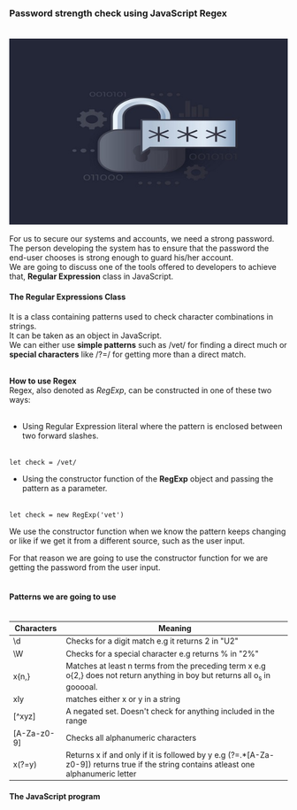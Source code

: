 ### Password strength check using JavaScript Regex</br></br>

![hero image](hero.jpg)

For us to secure our systems and accounts, we need a strong password.</br>
The person developing the system has to ensure that the password the end-user chooses is strong enough to guard his/her account.</br>
We are going to discuss one of the tools offered to developers to achieve that, **Regular Expression** class in JavaScript.</br>

#### The Regular Expressions Class</br>
It is a class containing patterns used to check character combinations in strings.</br>
It can be taken as an object in JavaScript.</br>
We can either use **simple patterns** such as /vet/ for finding a direct much or **special  characters** like /?=/ for getting more than a direct match.</br></br>

**How to use Regex**</br>
Regex, also denoted as *RegExp*, can be constructed in one of these two ways:</br></br>
- Using Regular Expression literal where the pattern is enclosed between two forward slashes.</br></br>

```
let check = /vet/
```

- Using the constructor function of the **RegExp** object and passing the pattern as a parameter.</br></br>

```
let check = new RegExp('vet')
```
We use the constructor function when we know the pattern keeps changing or like if we get it from a different source, such as the user input.</br>

For that reason we are going to use the constructor function for we are getting the password from the user input.</br></br>

#### Patterns we are going to use</br></br>
|Characters|Meaning|
--|--|
\d|Checks for a digit match e.g it returns 2 in "U2" |
|\W|Checks for a special character e.g returns % in "2%"|
|x{n,}|Matches at least n terms from the preceding term x e.g o{2,} does not return anything in boy but returns all o<sub>s</sub> in gooooal.|
|xIy |matches either x or y in a string|
|[^xyz]|A negated set. Doesn't check for anything included in the range|
|[A-Za-z0-9]|Checks all alphanumeric characters|
|x(?=y)|Returns x if and only if it is followed by y e.g (?=.*[A-Za-z0-9]) returns true if the string contains atleast one alphanumeric letter|

#### The JavaScript program